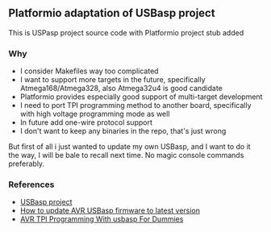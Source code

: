 ## Platformio adaptation of USBasp project

This is USPasp project source code with Platformio project stub added 

### Why

- I consider Makefiles way too complicated
- I want to support more targets in the future, specifically Atmega168/Atmega328, also Atmega32u4 is good candidate
- Platformio provides especially good support of multi-target development
- I need to port TPI programming method to another board, specifically with high voltage programming mode as well
- In future add one-wire protocol support
- I don't want to keep any binaries in the repo, that's just wrong

But first of all i just wanted to update my own USBasp, and I want to do it the way, I will be bale to recall next time. No magic console commands preferably.

### References

- [USBasp project](https://www.fischl.de/usbasp/)
- [How to update AVR USBasp firmware to latest version](https://blog.podkalicki.com/how-to-update-avr-usbasp-firmware-to-latest-version/)
- [AVR TPI Programming With usbasp For Dummies](http://kevincuzner.com/2020/11/08/avr-tpi-programming-with-usbasp-for-dummies/)